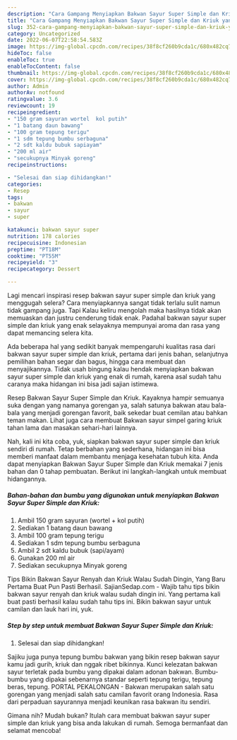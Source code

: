```yaml
---
description: "Cara Gampang Menyiapkan Bakwan Sayur Super Simple dan Kriuk yang Enak, Buat Buka Puasa Enak"
title: "Cara Gampang Menyiapkan Bakwan Sayur Super Simple dan Kriuk yang Enak, Buat Buka Puasa Enak"
slug: 352-cara-gampang-menyiapkan-bakwan-sayur-super-simple-dan-kriuk-yang-enak-buat-buka-puasa-enak
category: Uncategorized
date: 2022-06-07T22:58:54.583Z
image: https://img-global.cpcdn.com/recipes/38f8cf260b9cda1c/680x482cq70/bakwan-sayur-super-simple-dan-kriuk-foto-resep-utama.jpg
hideToc: false
enableToc: true
enableTocContent: false
thumbnail: https://img-global.cpcdn.com/recipes/38f8cf260b9cda1c/680x482cq70/bakwan-sayur-super-simple-dan-kriuk-foto-resep-utama.jpg
cover: https://img-global.cpcdn.com/recipes/38f8cf260b9cda1c/680x482cq70/bakwan-sayur-super-simple-dan-kriuk-foto-resep-utama.jpg
author: Admin
authorAv: notfound
ratingvalue: 3.6
reviewcount: 19
recipeingredient:
- "150 gram sayuran wortel  kol putih"
- "1 batang daun bawang"
- "100 gram tepung terigu"
- "1 sdm tepung bumbu serbaguna"
- "2 sdt kaldu bubuk sapiayam"
- "200 ml air"
- "secukupnya Minyak goreng"
recipeinstructions:

- "Selesai dan siap dihidangkan!"
categories:
- Resep
tags:
- bakwan
- sayur
- super

katakunci: bakwan sayur super 
nutrition: 178 calories
recipecuisine: Indonesian
preptime: "PT18M"
cooktime: "PT55M"
recipeyield: "3"
recipecategory: Dessert

---
```



Lagi mencari inspirasi resep bakwan sayur super simple dan kriuk yang menggugah selera? Cara menyiapkannya sangat tidak terlalu sulit namun tidak gampang juga. Tapi Kalau keliru mengolah maka hasilnya tidak akan memuaskan dan justru cenderung tidak enak. Padahal bakwan sayur super simple dan kriuk yang enak selayaknya mempunyai aroma dan rasa yang dapat memancing selera kita.


Ada beberapa hal yang sedikit banyak mempengaruhi kualitas rasa dari bakwan sayur super simple dan kriuk, pertama dari jenis bahan, selanjutnya pemilihan bahan segar dan bagus, hingga cara membuat dan menyajikannya. Tidak usah bingung kalau hendak menyiapkan bakwan sayur super simple dan kriuk yang enak di rumah, karena asal sudah tahu caranya maka hidangan ini bisa jadi sajian istimewa.

Resep Bakwan Sayur Super Simple dan Kriuk. Kayaknya hampir semuanya suka dengan yang namanya gorengan ya, salah satunya bakwan atau bala-bala yang menjadi gorengan favorit, baik sekedar buat cemilan atau bahkan teman makan. Lihat juga cara membuat Bakwan sayur simpel garing kriuk tahan lama dan masakan sehari-hari lainnya.


Nah, kali ini kita coba, yuk, siapkan bakwan sayur super simple dan kriuk sendiri di rumah. Tetap berbahan yang sederhana, hidangan ini bisa memberi manfaat dalam membantu menjaga kesehatan tubuh kita. Anda dapat menyiapkan Bakwan Sayur Super Simple dan Kriuk memakai 7 jenis bahan dan 0 tahap pembuatan. Berikut ini langkah-langkah untuk membuat hidangannya.

<!--inarticleads1-->

##### Bahan-bahan dan bumbu yang digunakan untuk menyiapkan Bakwan Sayur Super Simple dan Kriuk:

1. Ambil 150 gram sayuran (wortel + kol putih)
1. Sediakan 1 batang daun bawang
1. Ambil 100 gram tepung terigu
1. Sediakan 1 sdm tepung bumbu serbaguna
1. Ambil 2 sdt kaldu bubuk (sapi/ayam)
1. Gunakan 200 ml air
1. Sediakan secukupnya Minyak goreng


Tips Bikin Bakwan Sayur Renyah dan Kriuk Walau Sudah Dingin, Yang Baru Pertama Buat Pun Pasti Berhasil. SajianSedap.com - Wajib tahu tips bikin bakwan sayur renyah dan kriuk walau sudah dingin ini. Yang pertama kali buat pasti berhasil kalau sudah tahu tips ini. Bikin bakwan sayur untuk camilan dan lauk hari ini, yuk. 

<!--inarticleads2-->

##### Step by step untuk membuat Bakwan Sayur Super Simple dan Kriuk:


1. Selesai dan siap dihidangkan!

Sajiku juga punya tepung bumbu bakwan yang bikin resep bakwan sayur kamu jadi gurih, kriuk dan nggak ribet bikinnya. Kunci kelezatan bakwan sayur terletak pada bumbu yang dipakai dalam adonan bakwan. Bumbu-bumbu yang dipakai sebenarnya standar seperti tepung terigu, tepung beras, tepung. PORTAL PEKALONGAN - Bakwan merupakan salah satu gorengan yang menjadi salah satu camilan favorit orang Indonesia. Rasa dari perpaduan sayurannya menjadi keunikan rasa bakwan itu sendiri. 

Gimana nih? Mudah bukan? Itulah cara membuat bakwan sayur super simple dan kriuk yang bisa anda lakukan di rumah. Semoga bermanfaat dan selamat mencoba!

